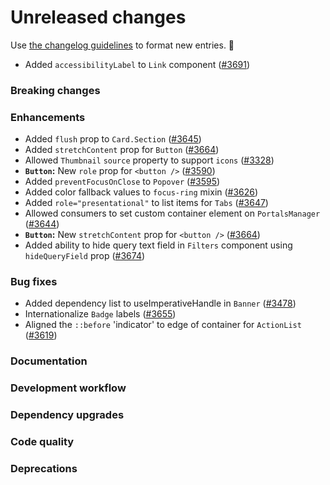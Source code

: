 # Unreleased changes

Use [the changelog guidelines](https://git.io/polaris-changelog-guidelines) to format new entries. 💜

- Added `accessibilityLabel` to `Link` component ([#3691](https://github.com/Shopify/polaris-react/pull/3691))

### Breaking changes

### Enhancements

- Added `flush` prop to `Card.Section` ([#3645](https://github.com/Shopify/polaris-react/pull/3645))
- Added `stretchContent` prop for `Button` ([#3664](https://github.com/Shopify/polaris-react/pull/3664))
- Allowed `Thumbnail` `source` property to support `icons` ([#3328](https://github.com/Shopify/polaris-react/pull/3328))
- **`Button`:** New `role` prop for `<button />` ([#3590](https://github.com/Shopify/polaris-react/pull/3590))
- Added `preventFocusOnClose` to `Popover` ([#3595](https://github.com/Shopify/polaris-react/pull/3595))
- Added color fallback values to `focus-ring` mixin ([#3626](https://github.com/Shopify/polaris-react/pull/3626))
- Added `role="presentational"` to list items for `Tabs` ([#3647](https://github.com/Shopify/polaris-react/pull/3647))
- Allowed consumers to set custom container element on `PortalsManager` ([#3644](https://github.com/Shopify/polaris-react/pull/3644))
- **`Button`:** New `stretchContent` prop for `<button />` ([#3664](https://github.com/Shopify/polaris-react/pull/3664))
- Added ability to hide query text field in `Filters` component using `hideQueryField` prop ([#3674](https://github.com/Shopify/polaris-react/pull/3674))

### Bug fixes

- Added dependency list to useImperativeHandle in `Banner` ([#3478](https://github.com/Shopify/polaris-react/pull/3478))
- Internationalize `Badge` labels ([#3655](https://github.com/Shopify/polaris-react/pull/3655))
- Aligned the `::before` 'indicator' to edge of container for `ActionList` ([#3619](https://github.com/Shopify/polaris-react/pull/3619))

### Documentation

### Development workflow

### Dependency upgrades

### Code quality

### Deprecations
